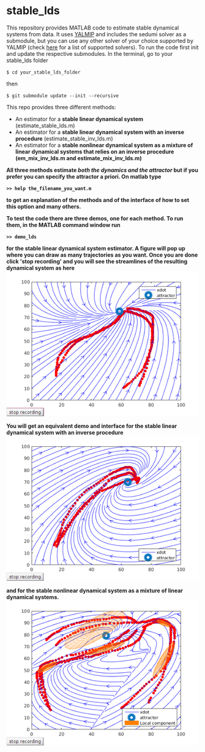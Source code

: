 # stable_lds
This repository provides MATLAB code to estimate stable dynamical systems from data. It uses <a href="https://yalmip.github.io/">YALMIP</a> and includes the sedumi solver as a submodule, but you can use any other solver of your choice supported by YALMIP (check <a href="https://yalmip.github.io/allsolvers/">here</a> for a list of supported solvers). To run the code first init and update the respective submodules. In the terminal, go to your stable_lds folder
```
$ cd your_stable_lds_folder
```
then
```
$ git submodule update --init --recursive
```
This repo provides three different methods:
  - An estimator for a <b>stable linear dynamical system</b> (estimate_stable_lds.m)
  - An estimator for a <b>stable linear dynamical system with an inverse procedure</b> (estimate_stable_inv_lds.m)
  - An estimator for a <b>stable nonlinear dynamical system as a mixture of linear dynamical systems<b> that relies on an inverse procedure (em_mix_inv_lds.m and estimate_mix_inv_lds.m)

All three methods estimate <i>both the dynamics and the attractor</i> but if you prefer you can specify the attractor a priori. On matlab type
```
>> help the_filename_you_want.m
```
to get an explanation of the methods and of the interface of how to set this option and many others.

To test the code there are three demos, one for each method. To run them, in the MATLAB command window run
```
>> demo_lds
```
for the <b>stable linear dynamical system</b> estimator. A figure will pop up where you can draw as many trajectories as you want. Once you are done click 'stop recording' and you will see the streamlines of the resulting dynamical system as here
![Exemplary linear DS](plot/lds.png)

You will get an equivalent demo and interface for the <b>stable linear dynamical system with an inverse procedure</b>
![Exemplary linear DS](plot/inv_lds.png)

and for the <b>stable nonlinear dynamical system as a mixture of linear dynamical systems<b>. 
![Exemplary linear DS](plot/mix_inv_lds.png)
